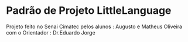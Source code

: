 # Padrão de Projeto LittleLanguage  

Projeto feito no Senai Cimatec pelos alunos : Augusto e Matheus Oliveira com o Orientador : Dr.Eduardo Jorge



